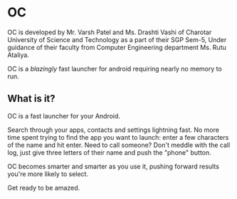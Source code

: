 OC
======
OC is developed by Mr. Varsh Patel and Ms. Drashti Vashi of Charotar University of Science and Technology as  a part
of their SGP Sem-5, Under guidance of their faculty from Computer Engineering department Ms. Rutu Ataliya.

OC is a *blazingly* fast launcher for android requiring nearly no memory to run.

What is it?
------------
OC is a fast launcher for your Android.

Search through your apps, contacts and settings lightning fast.
No more time spent trying to find the app you want to launch: enter a few characters of the name and hit enter.
Need to call someone? Don't meddle with the call log, just give three letters of their name and push the "phone" button.

OC becomes smarter and smarter as you use it, pushing forward results you're more likely to select.

Get ready to be amazed.